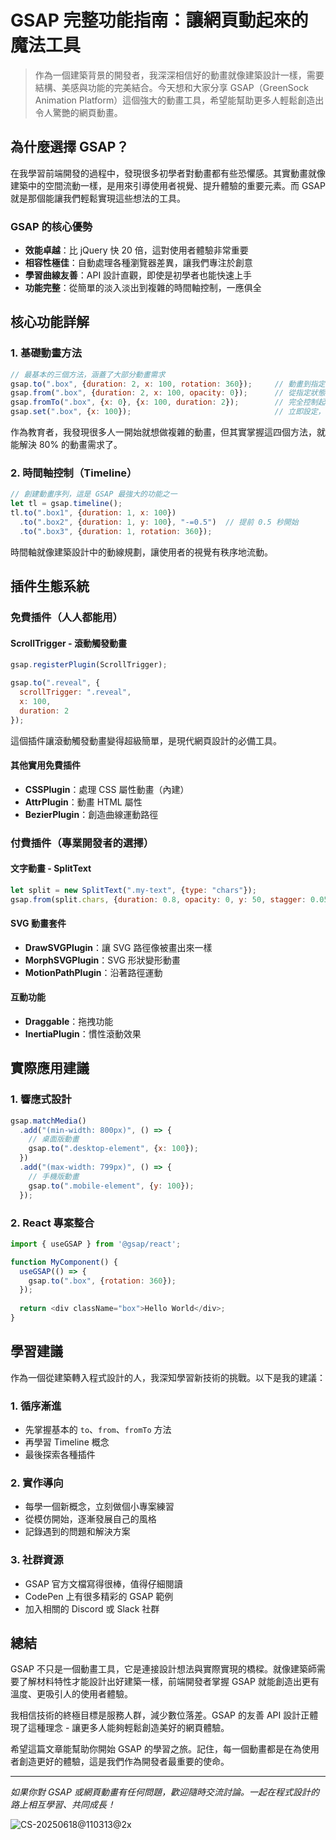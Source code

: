# GSAP 完整功能指南：讓網頁動起來的魔法工具

> 作為一個建築背景的開發者，我深深相信好的動畫就像建築設計一樣，需要結構、美感與功能的完美結合。今天想和大家分享 GSAP（GreenSock Animation Platform）這個強大的動畫工具，希望能幫助更多人輕鬆創造出令人驚艷的網頁動畫。

## 為什麼選擇 GSAP？

在我學習前端開發的過程中，發現很多初學者對動畫都有些恐懼感。其實動畫就像建築中的空間流動一樣，是用來引導使用者視覺、提升體驗的重要元素。而 GSAP 就是那個能讓我們輕鬆實現這些想法的工具。

### GSAP 的核心優勢
- **效能卓越**：比 jQuery 快 20 倍，這對使用者體驗非常重要
- **相容性極佳**：自動處理各種瀏覽器差異，讓我們專注於創意
- **學習曲線友善**：API 設計直觀，即使是初學者也能快速上手
- **功能完整**：從簡單的淡入淡出到複雜的時間軸控制，一應俱全

## 核心功能詳解

### 1. 基礎動畫方法

```javascript
// 最基本的三個方法，涵蓋了大部分動畫需求
gsap.to(".box", {duration: 2, x: 100, rotation: 360});     // 動畫到指定狀態
gsap.from(".box", {duration: 2, x: 100, opacity: 0});      // 從指定狀態開始
gsap.fromTo(".box", {x: 0}, {x: 100, duration: 2});        // 完全控制起始和結束
gsap.set(".box", {x: 100});                                // 立即設定，不動畫
```

作為教育者，我發現很多人一開始就想做複雜的動畫，但其實掌握這四個方法，就能解決 80% 的動畫需求了。

### 2. 時間軸控制（Timeline）

```javascript
// 創建動畫序列，這是 GSAP 最強大的功能之一
let tl = gsap.timeline();
tl.to(".box1", {duration: 1, x: 100})
  .to(".box2", {duration: 1, y: 100}, "-=0.5")  // 提前 0.5 秒開始
  .to(".box3", {duration: 1, rotation: 360});
```

時間軸就像建築設計中的動線規劃，讓使用者的視覺有秩序地流動。

## 插件生態系統

### 免費插件（人人都能用）

#### ScrollTrigger - 滾動觸發動畫
```javascript
gsap.registerPlugin(ScrollTrigger);

gsap.to(".reveal", {
  scrollTrigger: ".reveal",
  x: 100,
  duration: 2
});
```
這個插件讓滾動觸發動畫變得超級簡單，是現代網頁設計的必備工具。

#### 其他實用免費插件
- **CSSPlugin**：處理 CSS 屬性動畫（內建）
- **AttrPlugin**：動畫 HTML 屬性
- **BezierPlugin**：創造曲線運動路徑

### 付費插件（專業開發者的選擇）

#### 文字動畫 - SplitText
```javascript
let split = new SplitText(".my-text", {type: "chars"});
gsap.from(split.chars, {duration: 0.8, opacity: 0, y: 50, stagger: 0.05});
```

#### SVG 動畫套件
- **DrawSVGPlugin**：讓 SVG 路徑像被畫出來一樣
- **MorphSVGPlugin**：SVG 形狀變形動畫
- **MotionPathPlugin**：沿著路徑運動

#### 互動功能
- **Draggable**：拖拽功能
- **InertiaPlugin**：慣性滾動效果

## 實際應用建議

### 1. 響應式設計
```javascript
gsap.matchMedia()
  .add("(min-width: 800px)", () => {
    // 桌面版動畫
    gsap.to(".desktop-element", {x: 100});
  })
  .add("(max-width: 799px)", () => {
    // 手機版動畫
    gsap.to(".mobile-element", {y: 100});
  });
```

### 2. React 專案整合
```javascript
import { useGSAP } from '@gsap/react';

function MyComponent() {
  useGSAP(() => {
    gsap.to(".box", {rotation: 360});
  });
  
  return <div className="box">Hello World</div>;
}
```

## 學習建議

作為一個從建築轉入程式設計的人，我深知學習新技術的挑戰。以下是我的建議：

### 1. 循序漸進
- 先掌握基本的 `to`、`from`、`fromTo` 方法
- 再學習 Timeline 概念
- 最後探索各種插件

### 2. 實作導向
- 每學一個新概念，立刻做個小專案練習
- 從模仿開始，逐漸發展自己的風格
- 記錄遇到的問題和解決方案

### 3. 社群資源
- GSAP 官方文檔寫得很棒，值得仔細閱讀
- CodePen 上有很多精彩的 GSAP 範例
- 加入相關的 Discord 或 Slack 社群

## 總結

GSAP 不只是一個動畫工具，它是連接設計想法與實際實現的橋樑。就像建築師需要了解材料特性才能設計出好建築一樣，前端開發者掌握 GSAP 就能創造出更有溫度、更吸引人的使用者體驗。

我相信技術的終極目標是服務人群，減少數位落差。GSAP 的友善 API 設計正體現了這種理念 - 讓更多人能夠輕鬆創造美好的網頁體驗。

希望這篇文章能幫助你開始 GSAP 的學習之旅。記住，每一個動畫都是在為使用者創造更好的體驗，這是我們作為開發者最重要的使命。

---

*如果你對 GSAP 或網頁動畫有任何問題，歡迎隨時交流討論。一起在程式設計的路上相互學習、共同成長！*





![CS-20250618@110313@2x](GSAP完整功能指南.assets/CS-20250618@110313@2x.jpg)